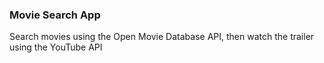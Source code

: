 ### Movie Search App

Search movies using the Open Movie Database API, then watch the trailer using the YouTube API
